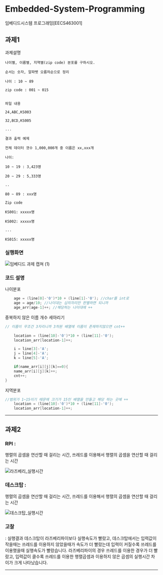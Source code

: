 # Embedded-System-Programming
임베디드시스템 프로그래밍[EECS463001]

## 과제1

과제설명

	나이별, 이름별, 지역별(zip code) 분포를 구하시오.

	순서는 숫자, 알파벳 오름차순으로 정리

	나이 : 10 ~ 89

	zip code : 001 ~ 015


	파일 내용

	24,ABC,KS003

	32,BCD,KS005

	...

	결과 출력 예제

	전체 데이터 갯수 1,000,000개 중 이름은 xx,xxx개

	나이:

	10 ~ 19 : 3,423명

	20 ~ 29 : 5,333명

	..

	80 ~ 89 : xxx명

	Zip code

	KS001: xxxxx명

	KS002: xxxxx명

	...

	KS015: xxxxx명

### 실행화면

![임베디드 과제 캡쳐 (1)](https://user-images.githubusercontent.com/45057466/97445516-af1ee080-1970-11eb-8dd7-d07efaee4189.png)

### 코드 설명


나이분포
```c
	age = (line[0]-'0')*10 + (line[1]-'0'); //char를 int로
	age = age/10; //나이대는 십의자리만 판별하면 되니까
	age_arr[age-1]++; //해당하는 나이대에 ++
```

중복하지 않은 이름 개수 세아리기
```c
// 이름이 무조건 3자리니까 3차원 배열에 이름이 존재하지않으면 cnt++
  
	location = (line[10]-'0')*10 + (line[11]-'0');
	location_arr[location-1]++;

	i = line[3]-'A';
	j = line[4]-'A';
	k = line[5]-'A';

	if(name_arr[i][j][k]==0){
	name_arr[i][j][k]++;
	cnt++;
}
```
지역분포
```c
//범위가 1~15이기 때문에 크기가 15인 배열을 만들고 해당 하는 곳에 ++
	location = (line[10]-'0')*10 + (line[11]-'0');
	location_arr[location-1]++;
```

-----------------------------------------------------------------
## 과제2

### RPI : 
 행렬의 곱셈을 연산할 때 걸리는 시간,
 쓰레드를 이용해서 행렬의 곱셈을 연산할 때 걸리는 시간
 
 
![라즈베리_실행시간](https://user-images.githubusercontent.com/45057466/97439853-0e2d2700-196a-11eb-8364-df1013842678.png)



### 데스크탑 : 
  행렬의 곱셈을 연산할 때 걸리는 시간,
 쓰레드를 이용해서 행렬의 곱셈을 연산할 때 걸리는 시간

![데스크탑_실행시간](https://user-images.githubusercontent.com/45057466/97439846-0cfbfa00-196a-11eb-959a-3a7c25073775.png)


### 고찰

: 실행결과 데스크탑이 라즈베리파이보다 실행속도가 빨랐고, 데스크탑에서는 입력값이 작을때는 쓰레드를 이용하지 않았을때가 속도가 더 빨랐는데 입력이 커질수록 쓰레드를 이용했을때 실행속도가 빨랐습니다. 라즈베리파이의 경우 쓰레드를 이용한 경우가 더 빨랐고, 입력값이 클수록 쓰레드를 이용한 행렬곱셈과 이용하지 않은 곱셈의 실행시간 차이가 크게 나타났습니다.

 
------------------------------------------------------------------
